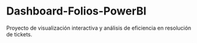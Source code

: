 # Dashboard-Folios-PowerBI
Proyecto de visualización interactiva y análisis de eficiencia en resolución de tickets.
